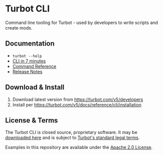 # Turbot CLI

Command line tooling for Turbot - used by developers to write scripts and
create mods.

## Documentation

* `turbot --help`
* [CLI in 7 minutes](https://turbot.com/v5/docs/7-minute-labs/cli)
* [Command Reference](https://turbot.com/v5/docs/reference/cli/commands)
* [Release Notes](https://turbot.com/v5/docs/releases/cli)

## Download & Install

1. Download latest version from https://turbot.com/v5/developers
2. Install per https://turbot.com/v5/docs/reference/cli/installation

## License & Terms

The Turbot CLI is closed source, proprietary software. It may be [downloaded
here](https://turbot.com/v5/developers) and is subject to [Turbot's standard
legal terms](https://turbot.com/legal).

Examples in this repository are available under the [Apache 2.0 License](./LICENSE).

